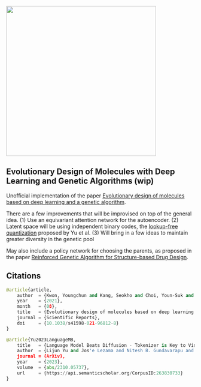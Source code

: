 <img src="./evolutionary-design-of-molecules.png" width="400px"></img>

## Evolutionary Design of Molecules with Deep Learning and Genetic Algorithms (wip)

Unofficial implementation of the paper <a href="https://www.nature.com/articles/s41598-021-96812-8">Evolutionary design of molecules based on deep learning and a genetic algorithm</a>.

There are a few improvements that will be improvised on top of the general idea. (1) Use an equivariant attention network for the autoencoder. (2) Latent space will be using independent binary codes, the <a href="https://arxiv.org/abs/2310.05737">lookup-free quantization</a> proposed by Yu et al. (3) Will bring in a few ideas to maintain greater diversity in the genetic pool

May also include a policy network for choosing the parents, as proposed in the paper <a href="https://openreview.net/forum?id=Qx6UPW0r9Lf">Reinforced Genetic Algorithm for Structure-based Drug Design</a>.

## Citations

```py
@article{article,
	author 	= {Kwon, Youngchun and Kang, Seokho and Choi, Youn-Suk and Kim, Inkoo},
	year 	= {2021},
	month 	= {08},
	title 	= {Evolutionary design of molecules based on deep learning and a genetic algorithm},
	journal = {Scientific Reports},
	doi 	= {10.1038/s41598-021-96812-8}
}
```

```py
@article{Yu2023LanguageMB,
	title 	= {Language Model Beats Diffusion - Tokenizer is Key to Visual Generation},
	author 	= {Lijun Yu and Jos'e Lezama and Nitesh B. Gundavarapu and Luca Versari and Kihyuk Sohn and David C. Minnen and Yong Cheng and Agrim Gupta and Xiuye Gu and Alexander G. Hauptmann and Boqing Gong and Ming-Hsuan Yang and Irfan Essa and David A. Ross and Lu Jiang},
	journal = {ArXiv},
	year 	= {2023},
	volume 	= {abs/2310.05737},
	url 	= {https://api.semanticscholar.org/CorpusID:263830733}
}
```
